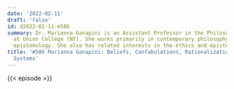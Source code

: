 ```yaml
---
date: '2022-02-11'
draft: 'false'
id: d2022-02-11-e586
summary: Dr. Marianna Ganapini is an Assistant Professor in the Philosophy Department
  at Union College (NY). She works primarily in contemporary philosophy of mind and
  epistemology. She also has related interests in the ethics and epistemology of AI.
title: '#586 Marianna Ganapini: Beliefs, Confabulations, Rationalizations, and AI
  Systems'
---
```

{{< episode >}}
